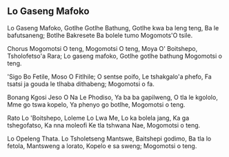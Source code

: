 ## Lo Gaseng Mafoko

Lo Gaseng Mafoko, Gotlhe Gotlhe Bathung,
Gotlhe kwa ba leng teng, Ba le bafutsaneng;
Botlhe Bakresete Ba bolele tumo
Mogomots'O tsile.

Chorus
Mogomotsi O teng, Mogomotsi O teng,
Moya O' Boitshepo, Tsholofetso'a Rara;
Lo gaseng mafoko, Gotlhe gotlhe bathung
Mogomotsi o teng.

'Sigo Bo Fetile, Moso O Fitlhile;
O sentse poifo, Le tshakgalo'a phefo,
Fa tsatsi ja gouda le tlhaba dithabeng;
Mogomotsi o fa.

Bonang Kgosi Jeso O Na Le Phodiso,
Ya ba ba gapilweng, O tla le kgololo,
Mme go tswa kopelo, Ya phenyo go botlhe,
Mogomotsi o teng.

Rato Lo 'Boitshepo, Loleme Lo Lwa Me,
Lo ka bolela jang, Ka ga tshegofatso,
Ka nna moleofi Ke tla tshwana Nae,
Mogomotsi o teng.

Lo Opeleng Thata. Lo Tsholetseng Mantswe,
Baitshepi godimo, Ba tla lo fetola,
Mantsweng a lorato, Kopelo e sa sweng;
Mogomotsi o teng.

